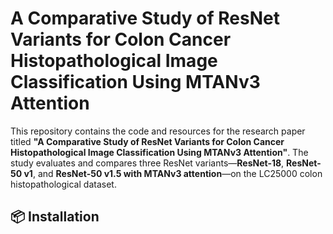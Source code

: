 # A Comparative Study of ResNet Variants for Colon Cancer Histopathological Image Classification Using MTANv3 Attention

This repository contains the code and resources for the research paper titled **"A Comparative Study of ResNet Variants for Colon Cancer Histopathological Image Classification Using MTANv3 Attention"**. The study evaluates and compares three ResNet variants—**ResNet-18**, **ResNet-50 v1**, and **ResNet-50 v1.5 with MTANv3 attention**—on the LC25000 colon histopathological dataset.


## 📦 Installation


